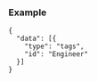 ### Example

<pre class="bash"><code class="json">{
  "data": [{
    "type": "tags",
    "id": "Engineer"
  }]
}</code></pre>